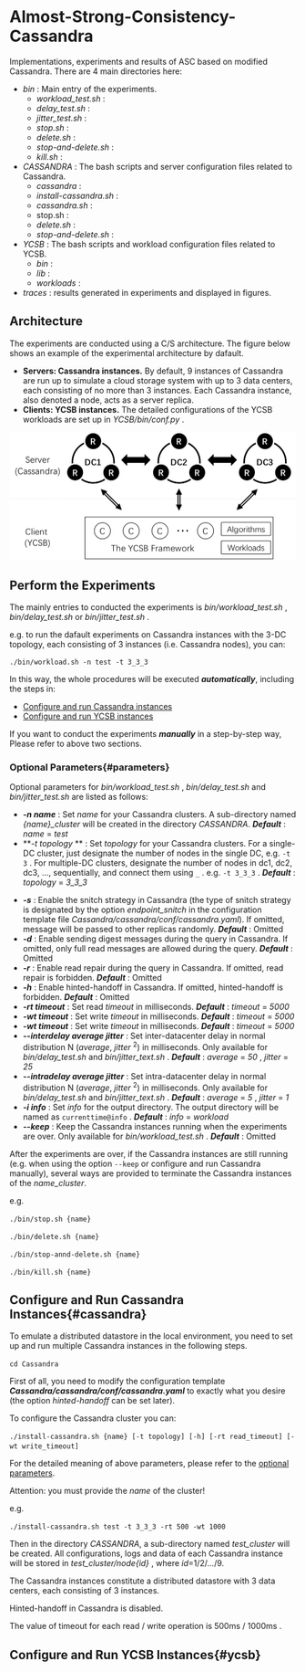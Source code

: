 # Almost-Strong-Consistency-Cassandra

Implementations, experiments and results of ASC based on modified Cassandra. There are 4 main directories here:

* *bin* : Main entry of the experiments. 
  * *workload_test.sh* : 
  * *delay_test.sh* : 
  * *jitter_test.sh* : 
  * *stop.sh* :
  * *delete.sh* :
  * *stop-and-delete.sh* :
  * *kill.sh* :
* *CASSANDRA* : The bash scripts and server configuration files related to Cassandra. 
  * *cassandra* :
  * *install-cassandra.sh* :
  * *cassandra.sh* :
  * stop.sh :
  * *delete.sh* :
  * *stop-and-delete.sh* :
* *YCSB* : The bash scripts and workload configuration files related to YCSB. 
  * *bin* :
  * *lib* :
  * *workloads* :
* *traces* : results generated in experiments and displayed in figures. 



## Architecture

The experiments are conducted using a C/S architecture. The figure below shows an example of the experimental architecture by dafault. 

* **Servers: Cassandra instances.** By default, 9 instances of Cassandra are run up to simulate a cloud storage system with up to 3 data centers, each consisting of no more than 3 instances. Each Cassandra instance, also denoted a node, acts as a server replica. 
* **Clients: YCSB instances.** The detailed configurations of the YCSB workloads are set up in *YCSB/bin/conf.py* .

![](https://github.com/Lingzhi-Ouyang/Almost-Strong-Consistency-Cassandra/blob/master/experiment/architecture.png)



## Perform the Experiments

The mainly entries to conducted the experiments is *bin/workload_test.sh* , *bin/delay_test.sh* or *bin/jitter_test.sh* . 

e.g. to run the dafault experiments on Cassandra instances with the 3-DC topology, each consisting of 3 instances (i.e. Cassandra nodes), you can:

```shell
./bin/workload.sh -n test -t 3_3_3
```

In this way, the whole procedures will be executed ***automatically***, including the steps in:

* [Configure and run Cassandra instances](#cassandra)
* [Configure and run YCSB instances](#ycsb)

If you want to conduct the experiments ***manually*** in a step-by-step way, Please refer to above two sections.  



### Optional Parameters{#parameters}

Optional parameters for *bin/workload_test.sh* , *bin/delay_test.sh* and *bin/jitter_test.sh* are listed as follows: 

- **-*n* *name*** : Set *name* for your Cassandra clusters. A sub-directory named *{name}_cluster* will be created in the directory *CASSANDRA*. ***Default*** : *name* = *test* 
- **-*t*  *topology* ** : Set *topology* for your Cassandra clusters. For a single-DC cluster, just designate the number of nodes in the single DC, e.g. `-t 3` . For multiple-DC clusters, designate the number of nodes in dc1, dc2, dc3, …, sequentially, and connect them using `_` . e.g. `-t 3_3_3` .  ***Default*** : *topology* = *3_3_3* 

* **-*s*** : Enable the snitch strategy in Cassandra (the type of snitch strategy is designated by the option *endpoint_snitch* in the configuration template file *Cassandra/cassandra/conf/cassandra.yaml*). If omitted, message will be passed to other replicas randomly. ***Default*** : Omitted
* **-*d*** : Enable sending digest messages during the query in Cassandra. If omitted, only full read messages are allowed during the query. ***Default*** : Omitted
* **-*r***  : Enable read repair during the query in Cassandra. If omitted, read repair is forbidden. ***Default*** : Omitted
* **-*h***  : Enable hinted-handoff in Cassandra. If omitted, hinted-handoff is forbidden. ***Default*** : Omitted
* **-*rt* *timeout*** : Set read *timeout* in milliseconds. ***Default*** : *timeout* = *5000* 
* **-*wt* *timeout*** : Set write *timeout* in milliseconds. ***Default*** : *timeout* = *5000* 
* **-*wt* *timeout*** : Set write *timeout* in milliseconds. ***Default*** : *timeout* = *5000* 
* **-*-interdelay average jitter*** : Set inter-datacenter delay in normal distribution N (*average*, *jitter* <sup>2</sup>) in milliseconds. Only available for *bin/delay_test.sh* and *bin/jitter_text.sh* .  ***Default*** : *average* = *50* ,  *jitter* = *25* 
* **-*-intradelay average jitter*** : Set intra-datacenter delay in normal distribution N (*average*, *jitter* <sup>2</sup>) in milliseconds. Only available for *bin/delay_test.sh* and *bin/jitter_text.sh* .  ***Default*** : *average* = *5* ,  *jitter* = *1* 
* **-*i* *info*** : Set *info* for the output directory. The output directory will be named as `currenttime@info` . ***Default*** : *info* = *workload* 
* **-*-keep***  : Keep the Cassandra instances running when the experiments are over. Only available for *bin/workload_test.sh* . ***Default*** : Omitted



After the experiments are over, if the Cassandra instances are still running (e.g. when using the option `--keep` or configure and run Cassandra manually), several ways are provided to terminate the Cassandra instances of the *name_cluster*. 

e.g.

`./bin/stop.sh {name}` 

 `./bin/delete.sh {name}` 

 `./bin/stop-annd-delete.sh {name}` 

 `./bin/kill.sh {name}`



## Configure and Run Cassandra Instances{#cassandra}

To emulate a distributed datastore in the local environment, you need to set up and run multiple Cassandra instances in the following steps. 

`cd Cassandra`

First of all, you need to modify the configuration template ***Cassandra/cassandra/conf/cassandra.yaml*** to exactly what you desire (the option *hinted-handoff* can be set later). 

To configure the Cassandra cluster  you can:

`./install-cassandra.sh {name} [-t topology] [-h] [-rt read_timeout] [-wt write_timeout]`

For the detailed meaning of above parameters, please refer to the [optional parameters](#parameters).

Attention: you must provide the *name* of the cluster! 

e.g. 

`./install-cassandra.sh test -t 3_3_3 -rt 500 -wt 1000`

Then in the directory *CASSANDRA*, a sub-directory named *test_cluster* will be created. All configurations, logs and data of each Cassandra instance will be stored in *test_cluster/node{id}* , where *id*=1/2/…/9. 

The Cassandra instances constitute a distributed datastore with 3 data centers, each consisting of 3 instances. 

Hinted-handoff in Cassandra is disabled.

The value of timeout for each read / write operation is 500ms / 1000ms . 









## Configure and Run YCSB Instances{#ycsb}

